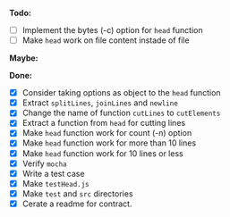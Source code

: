 **Todo:**
- [ ] Implement the bytes (-c) option for ```head``` function
- [ ] Make ```head``` work on file content instade of file

**Maybe:**


**Done:**
- [x] Consider taking options as object to the ```head``` function
- [x] Extract ```splitLines```, ```joinLines``` and ```newline```
- [x] Change the name of function ```cutLines``` to ```cutElements```
- [x] Extract a function from ```head``` for cutting lines
- [x] Make ```head``` function work for count (-n) option
- [x] Make ```head``` function work for more than 10 lines
- [x] Make ```head``` function work for 10 lines or less
- [x] Verify ```mocha```
- [x] Write a test case
- [x] Make ```testHead.js```
- [x] Make ```test``` and ```src``` directories
- [x] Cerate a readme for contract.
